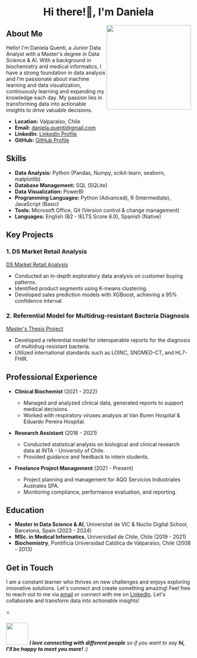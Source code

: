 <h1 align="center">Hi there!👋, I'm Daniela</h1>

<img align='right' src="https://github.com/dquenti/dquenti/blob/main/daniqimg.gif?raw=true" width="230">

## About Me

Hello! I'm Daniela Quenti, a Junior Data Analyst with a Master's degree in Data Science & AI. With a background in biochemistry and medical informatics, I have a strong foundation in data analysis and I'm passionate about machine learning and data visualization, continuously learning and expanding my knowledge each day. My passion lies in transforming data into actionable insights to drive valuable decisions.

- **Location:** Valparaíso, Chile
- **Email:** daniela.quenti@gmail.com
- **LinkedIn:** [LinkedIn Profile](https://www.linkedin.com/in/daniq/)
- **GitHub:** [GitHub Profile](https://github.com/dquenti)

## Skills

- **Data Analysis:** Python (Pandas, Numpy, scikit-learn, seaborn, matplotlib)
- **Database Management:** SQL (SQLite)
- **Data Visualization:** PowerBI
- **Programming Languages:** Python (Advanced), R (Intermediate), JavaScript (Basic)
- **Tools:** Microsoft Office, Git (Version control & change management)
- **Languages:** English (B2 - IELTS Score 6.0), Spanish (Native)

## Key Projects

### 1. DS Market Retail Analysis
[DS Market Retail Analysis](https://github.com/dquenti/Data-Analytics-retail-company)
- Conducted an in-depth exploratory data analysis on customer buying patterns.
- Identified product segments using K-means clustering.
- Developed sales prediction models with XGBoost, achieving a 95% confidence interval.

### 2. Referential Model for Multidrug-resistant Bacteria Diagnosis
[Master's Thesis Project](https://repositorio.uchile.cl/handle/2250/187782)
- Developed a referential model for interoperable reports for the diagnosis of multidrug-resistant bacteria.
- Utilized international standards such as LOINC, SNOMED-CT, and HL7-FHIR.
  
## Professional Experience

- **Clinical Biochemist** (2021 - 2022)
  - Managed and analyzed clinical data, generated reports to support medical decisions.
  - Worked with respiratory viruses analysis at Van Buren Hospital & Eduardo Pereira Hospital.

- **Research Assistant** (2016 - 2021)
  - Conducted statistical analysis on biological and clinical research data at INTA - University of Chile.
  - Provided guidance and feedback to intern students.


- **Freelance Project Management** (2021 - Present)
  - Project planning and management for AQG Servicios Industriales Australes SPA.
  - Monitoring compliance, performance evaluation, and reporting.
 
    
## Education

- **Master in Data Science & AI**, Universitat de VIC & Nuclio Digital School, Barcelona, Spain (2023 - 2024)
- **MSc. in Medical Informatics**, Universidad de Chile, Chile (2019 - 2021)
- **Biochemistry**, Pontificia Universidad Católica de Valparaíso, Chile (2008 - 2013)

## Get in Touch

I am a constant learner who thrives on new challenges and enjoys exploring innovative solutions. Let's connect and create something amazing!
Feel free to reach out to me via [email](mailto:daniela.quenti@gmail.com) or connect with me on [LinkedIn](https://www.linkedin.com/in/daniq/). Let's collaborate and transform data into actionable insights!

 



⭐️




<img src="https://media.giphy.com/media/LnQjpWaON8nhr21vNW/giphy.gif" width="60"> <em><b>I love connecting with different people</b> so if you want to say <b>hi, I'll be happy to meet you more!</b> :)</em>


